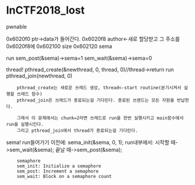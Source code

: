 # InCTF2018_lost
pwnable

<bss part>
0x6020f0 ptr->data가 들어간다.
0x6020f8 author<-새로 할당받고 그 주소를 0x6020f8에 
0x602100 size
0x602120 sema

run
sem_post(&sema)->sema=1
sem_wait(&sema)->sema=0


thread!
pthread_create(&newthread, 0, thread, 0)//thread->return run
pthread_join(newthread, 0)

        pthread_create는 새로운 쓰레드 생성, thread<-start routine(분기시켜서 실행할 쓰레드 함수)
        pthread_join은 쓰레드가 종료되는걸 기다린다. 종료된 쓰렌드는 모든 자원을 반납한다.

        그래서 이 문제에서는 chunk=2라면 쓰레드로 run을 한번 실행시키고 main함수에서 run을 실행시킨다.
        그리고 pthread_join에서 thread가 종료되는걸 기다린다.

sema!
run들어가기 이전에: sema_init(&sema, 0, 1);
run내부에서: 시작할 때->sem_wait(&sema); 끝날 때->sem_post(&sema);

        semaphore
        sem_init: Initialize a semaphore
        sem_post: Increment a semaphore
        sem_wait: Block on a semaphore count

